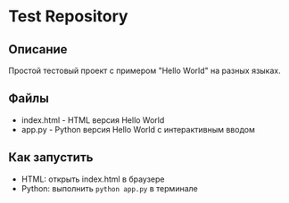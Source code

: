 # Test Repository

## Описание
Простой тестовый проект с примером "Hello World" на разных языках.

## Файлы
- index.html - HTML версия Hello World
- app.py - Python версия Hello World с интерактивным вводом

## Как запустить
- HTML: открыть index.html в браузере
- Python: выполнить `python app.py` в терминале
